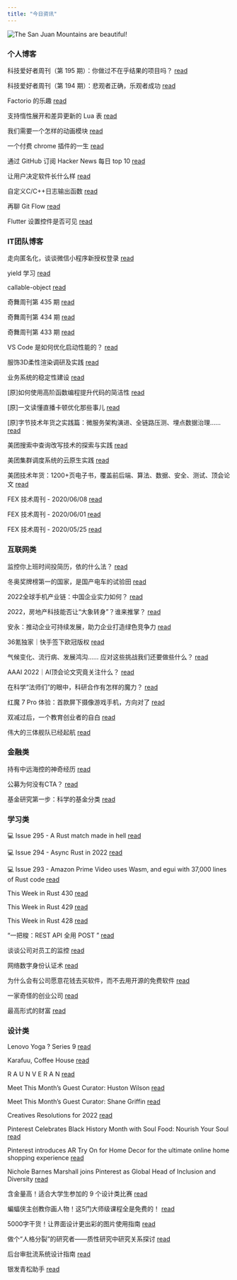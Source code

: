 ```yaml
---
title: "今日资讯"
---
```


![The San Juan Mountains are beautiful!](https://cn.bing.com/th?id=OHR.PrezMonument_EN-US6640683728_UHD.jpg "San Juan Mountains")

### 个人博客

   科技爱好者周刊（第 195 期）：你做过不在乎结果的项目吗？ [read](http://www.ruanyifeng.com/blog/2022/02/weekly-issue-195.html)

   科技爱好者周刊（第 194 期）：悲观者正确，乐观者成功 [read](http://www.ruanyifeng.com/blog/2022/02/weekly-issue-194.html)

   Factorio 的乐趣 [read](https://blog.codingnow.com/2022/02/factorio.html)

   支持惰性展开和差异更新的 Lua 表 [read](https://blog.codingnow.com/2022/01/lua_datatree.html)

   我们需要一个怎样的动画模块 [read](https://blog.codingnow.com/2022/01/animation.html)

   一个付费 chrome 插件的一生 [read](https://blog.t9t.io/star-history-2021-01-21/)

   通过 GitHub 订阅 Hacker News 每日 top 10 [read](https://blog.t9t.io/headllines-2020-09-03/)

   让用户决定软件长什么样 [read](https://blog.t9t.io/let-user-design-2020-06-18/)

   自定义C/C++日志输出函数 [read](https://www.kymjs.com/code/2020/08/07/01)

   再聊 Git Flow [read](https://www.kymjs.com/manager/2020/05/29/01)

   Flutter 设置控件是否可见 [read](https://www.kymjs.com/note/2020/03/19/01)

### IT团队博客

   走向匿名化，谈谈微信小程序新授权登录 [read](http://www.alloyteam.com/2021/04/15431/)

   yield 学习 [read](http://www.alloyteam.com/2021/03/15427/)

   callable-object [read](http://www.alloyteam.com/2021/03/callable-object/)

   奇舞周刊第 435 期 [read](https://weekly.75.team/issue435.html)

   奇舞周刊第 434 期 [read](https://weekly.75.team/issue434.html)

   奇舞周刊第 433 期 [read](https://weekly.75.team/issue433.html)

   VS Code 是如何优化启动性能的？ [read](https://fed.taobao.org/blog/taofed/do71ct/wpsf10)

   服饰3D柔性渲染调研及实践 [read](https://fed.taobao.org/blog/taofed/do71ct/fufsgh)

   业务系统的稳定性建设 [read](https://fed.taobao.org/blog/taofed/do71ct/fc3cy0)

   \[原\]如何使用高阶函数编程提升代码的简洁性 [read](https://blog.csdn.net/ByteDanceTech/article/details/122974828)

   \[原\]一文读懂直播卡顿优化那些事儿 [read](https://blog.csdn.net/ByteDanceTech/article/details/122852655)

   \[原\]字节技术年货之实践篇：微服务架构演进、全链路压测、埋点数据治理…… [read](https://blog.csdn.net/ByteDanceTech/article/details/122795074)

   美团搜索中查询改写技术的探索与实践 [read](https://tech.meituan.com/2022/02/17/exploration-and-practice-of-query-rewriting-in-meituan-search.html)

   美团集群调度系统的云原生实践 [read](https://tech.meituan.com/2022/02/17/kubernetes-cloudnative-practices.html)

   美团技术年货：1200+页电子书，覆盖前后端、算法、数据、安全、测试、顶会论文 [read](https://tech.meituan.com/2022/01/20/2022-happy-new-year.html)

   FEX 技术周刊 - 2020/06/08 [read](http://fex.baidu.com/blog/2020/06/fex-weekly-08//)

   FEX 技术周刊 - 2020/06/01 [read](http://fex.baidu.com/blog/2020/06/fex-weekly-01//)

   FEX 技术周刊 - 2020/05/25 [read](http://fex.baidu.com/blog/2020/05/fex-weekly-25//)

### 互联网类

   监控你上班时间投简历，依的什么法？ [read](http://www.huxiu.com/article/500337.html?f=wangzhan)

   冬奥奖牌榜第一的国家，是国产电车的试验田 [read](http://www.huxiu.com/article/500288.html?f=wangzhan)

   2022全球手机产业链：中国企业实力如何？ [read](http://www.huxiu.com/article/500224.html?f=wangzhan)

   2022，房地产科技能否让“大象转身”？谁来推掌？ [read](https://36kr.com/p/1620433769362952)

   安永：推动企业可持续发展，助力企业打造绿色竞争力 [read](https://36kr.com/p/1624750385444352)

   36氪独家｜快手签下欧冠版权 [read](https://36kr.com/p/1624724501165575)

   气候变化、流行病、发展鸿沟…… 应对这些挑战我们还要做些什么？ [read](https://www.msra.cn/zh-cn/news/features/pursuing-a-resilient-and-sustainable-global-society)

   AAAI 2022｜AI顶会论文究竟关注什么？ [read](https://www.msra.cn/zh-cn/news/features/aaai-2022)

   在科学“法师们”的眼中，科研合作有怎样的魔力？ [read](https://www.msra.cn/zh-cn/news/features/on-the-magic-of-collaboration-in-science-technology)

   红魔 7 Pro 体验：首款屏下摄像游戏手机，方向对了 [read](http://www.geekpark.net/news/298848)

   双减过后，一个教育创业者的自白 [read](http://www.geekpark.net/news/298798)

   伟大的三体舰队已经起航 [read](http://www.geekpark.net/news/298797)

### 金融类

   持有中远海控的神奇经历 [read](http://xueqiu.com/5273564401/212008756)

   公募为何没有CTA？ [read](http://xueqiu.com/6677571733/212044196)

   基金研究第一步：科学的基金分类 [read](http://xueqiu.com/4778574435/212028658)

### 学习类

   💻 Issue 295 - A Rust match made in hell [read](https://rust.libhunt.com/newsletter/295)

   💻 Issue 294 - Async Rust in 2022 [read](https://rust.libhunt.com/newsletter/294)

   💻 Issue 293 - Amazon Prime Video uses Wasm, and egui with 37,000 lines of Rust code [read](https://rust.libhunt.com/newsletter/293)

   This Week in Rust 430 [read](https://this-week-in-rust.org/blog/2022/02/16/this-week-in-rust-430/)

   This Week in Rust 429 [read](https://this-week-in-rust.org/blog/2022/02/09/this-week-in-rust-429/)

   This Week in Rust 428 [read](https://this-week-in-rust.org/blog/2022/02/02/this-week-in-rust-428/)

   “一把梭：REST API 全用 POST ” [read](https://coolshell.cn/articles/22173.html)

   谈谈公司对员工的监控 [read](https://coolshell.cn/articles/22157.html)

   网络数字身份认证术 [read](https://coolshell.cn/articles/21708.html)

   为什么会有公司愿意花钱去买软件，而不去用开源的免费软件 [read](https://wanqu.co/p/7581?s=rss)

   一家奇怪的创业公司 [read](https://wanqu.co/p/7580?s=rss)

   最高形式的财富 [read](https://wanqu.co/p/7579?s=rss)

### 设计类

   Lenovo Yoga ? Series 9 [read](https://www.behance.net/gallery/134357017/Lenovo-Yoga-Series-9)

   Karafuu, Coffee House [read](https://www.behance.net/gallery/137789703/Karafuu-Coffee-House)

   R A U N V E R A N [read](https://www.behance.net/gallery/130948193/R-A-U-N-V-E-R-A-N)

   Meet This Month’s Guest Curator: Huston Wilson [read](https://medium.com/behance-blog/meet-this-months-guest-curator-huston-wilson-313b75929ab3?source=rss-f5272b7f3182------2)

   Meet This Month’s Guest Curator: Shane Griffin [read](https://medium.com/behance-blog/meet-this-months-guest-curator-shane-griffin-a23dc222f07c?source=rss-f5272b7f3182------2)

   Creatives Resolutions for 2022 [read](https://medium.com/behance-blog/creatives-resolutions-for-2022-b9db323f8fea?source=rss-f5272b7f3182------2)

   Pinterest Celebrates Black History Month with Soul Food: Nourish Your Soul [read](https://newsroom.pinterest.com/en/post/pinterest-celebrates-black-history-month-with-soul-food-nourish-your-soul)

   Pinterest introduces AR Try On for Home Decor for the ultimate online home shopping experience [read](https://newsroom.pinterest.com/en/post/pinterest-introduces-ar-try-on-for-home-decor-for-the-ultimate-online-home-shopping-experience)

   Nichole Barnes Marshall joins Pinterest as Global Head of Inclusion and Diversity [read](https://newsroom.pinterest.com/en/post/nichole-barnes-marshall-joins-pinterest-as-global-head-of-inclusion-and-diversity)

   含金量高！适合大学生参加的 9 个设计类比赛 [read](https://www.uisdc.com/9-design-competition-2022)

   蝙蝠侠主创教你画人物！这5门大师级课程全是免费的！ [read](https://www.uisdc.com/artstation-course)

   5000字干货！让界面设计更出彩的图片使用指南 [read](https://www.uisdc.com/ui-photo-guide)

   做个“人格分裂”的研究者——质性研究中研究关系探讨 [read](https://11.146.83.18/2022/02/16/%e5%81%9a%e4%b8%aa%e4%ba%ba%e6%a0%bc%e5%88%86%e8%a3%82%e7%9a%84%e7%a0%94%e7%a9%b6%e8%80%85-%e8%b4%a8%e6%80%a7%e7%a0%94%e7%a9%b6%e4%b8%ad%e7%a0%94%e7%a9%b6%e5%85%b3/)

   后台审批流系统设计指南 [read](https://11.146.83.18/2022/02/08/%e5%90%8e%e5%8f%b0%e5%ae%a1%e6%89%b9%e6%b5%81%e7%b3%bb%e7%bb%9f%e8%ae%be%e8%ae%a1%e6%8c%87%e5%8d%97/)

   银发青松助手 [read](https://11.146.83.18/2022/01/26/%e9%93%b6%e5%8f%91%e9%9d%92%e6%9d%be%e5%8a%a9%e6%89%8b/)

